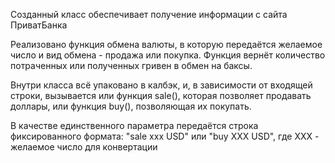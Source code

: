 Созданный класс обеспечивает получение информации с сайта ПриватБанка

Реализовано функция обмена валюты, в которую передаётся желаемое число и вид обмена - продажа или покупка.
Функция вернёт количество потраченных или полученных гривен в обмен на баксы.

Внутри класса всё упаковано в калбэк, и, в зависимости от входящей строки, вызывается или функция sale(), которая позволяет продавать доллары, или функция buy(), позволяющая их покупать.

В качестве единственного параметра передаётся строка фиксированного формата:
"sale xxx USD" или "buy ХХХ USD", где XXX - желаемое число для конвертации
